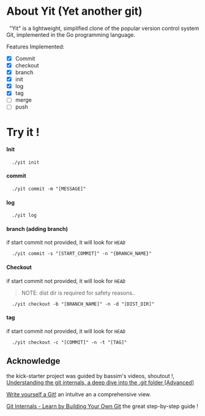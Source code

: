 # About Yit (Yet another git)

  "Yit" is a lightweight, simplified clone of the popular version control system Git, implemented in the Go programming language.

Features Implemented:

- [x]  Commit
- [x] checkout
- [x] branch
- [x] init
- [x] log
- [x] tag
- [ ] merge
- [ ] push

# Try it !

#### Init

```
  ./yit init
```

#### commit

```
  ./yit commit -m "[MESSAGE]"
```

#### log

```
  ./yit log
```

#### branch  (adding branch)

if start commit not provided, it will look for `HEAD`

```
  ./yit commit -s "[START_COMMIT]" -n "{BRANCH_NAME}"
```

#### Checkout

if start commit not provided, it will look for `HEAD`

> NOTE: dist dir is required for safety reasons..

```
  ./yit checkout -b "[BRANCH_NAME]" -n -d "[DIST_DIR]"
```

#### tag

if start commit not provided, it will look for `HEAD`

```
  ./yit checkout -c "[COMMIT]" -n -t "[TAG]"
```

## Acknowledge

the kick-starter project was guided by bassim's videos, shoutout !, [Understanding the git internals, a deep dive into the .git folder [Advanced]](https://www.youtube.com/watch?v=VJB-TYo9_DY)

[Write yourself a Git!](https://wyag.thb.lt/#init) an intuitve an a comprehensive view.

[Git Internals - Learn by Building Your Own Git](https://www.leshenko.net/p/ugit/) the great step-by-step guide !


